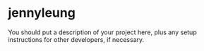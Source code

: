 # jennyleung

You should put a description of your project here, plus any setup instructions for other developers, if necessary.